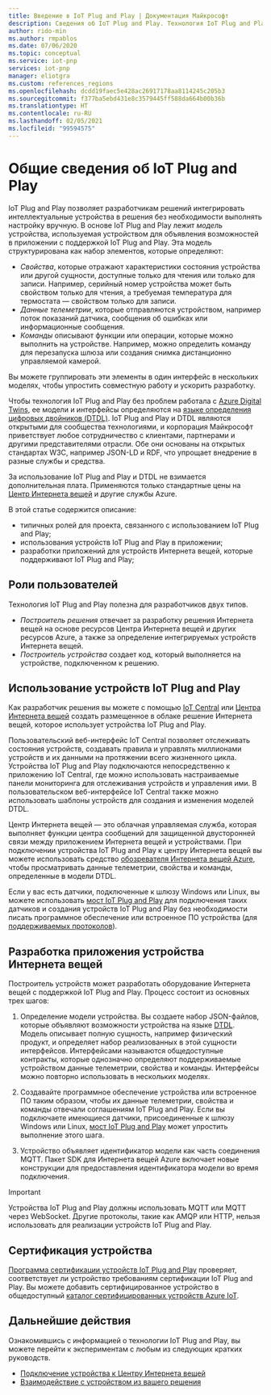 ```yaml
---
title: Введение в IoT Plug and Play | Документация Майкрософт
description: Сведения об IoT Plug and Play. Технология IoT Plug and Play основана на открытом языке моделирования, который позволяет интеллектуальным устройствам Интернета вещей объявлять свои возможности. Устройства Интернета вещей представляют это объявление, называемое моделью устройства, при подключении к облачным решениям. Это позволяет облачным решениям автоматически понимать возможности устройства и организовывать взаимодействие с ним даже без дополнительного кода.
author: rido-min
ms.author: rmpablos
ms.date: 07/06/2020
ms.topic: conceptual
ms.service: iot-pnp
services: iot-pnp
manager: eliotgra
ms.custom: references_regions
ms.openlocfilehash: dcdd19faec5e428ac26917178aa8114245c205b3
ms.sourcegitcommit: f377ba5ebd431e8c3579445ff588da664b00b36b
ms.translationtype: HT
ms.contentlocale: ru-RU
ms.lasthandoff: 02/05/2021
ms.locfileid: "99594575"
---
```

# <a name="what-is-iot-plug-and-play"></a>Общие сведения об IoT Plug and Play

IoT Plug and Play позволяет разработчикам решений интегрировать интеллектуальные устройства в решения без необходимости выполнять настройку вручную. В основе IoT Plug and Play лежит _модель_ устройства, используемая устройством для объявления возможностей в приложении с поддержкой IoT Plug and Play. Эта модель структурирована как набор элементов, которые определяют:

- _Свойства_, которые отражают характеристики состояния устройства или другой сущности, доступные только для чтения или только для записи. Например, серийный номер устройства может быть свойством только для чтения, а требуемая температура для термостата — свойством только для записи.
- _Данные телеметрии_, которые отправляются устройством, например поток показаний датчика, сообщения об ошибках или информационные сообщения.
- _Команды_ описывают функции или операции, которые можно выполнить на устройстве. Например, можно определить команду для перезапуска шлюза или создания снимка дистанционно управляемой камерой.

Вы можете группировать эти элементы в один интерфейс в нескольких моделях, чтобы упростить совместную работу и ускорить разработку.

Чтобы технология IoT Plug and Play без проблем работала с [Azure Digital Twins](../digital-twins/overview.md), ее модели и интерфейсы определяются на [языке определения цифровых двойников (DTDL)](https://github.com/Azure/opendigitaltwins-dtdl). IoT Plug and Play и DTDL являются открытыми для сообщества технологиями, и корпорация Майкрософт приветствует любое сотрудничество с клиентами, партнерами и другими представителями отрасли. Обе они основаны на открытых стандартах W3C, например JSON-LD и RDF, что упрощает внедрение в разные службы и средства.

За использование IoT Plug and Play и DTDL не взимается дополнительная плата. Применяются только стандартные цены на [Центр Интернета вещей](../iot-hub/about-iot-hub.md) и другие службы Azure.

В этой статье содержится описание:

- типичных ролей для проекта, связанного с использованием IoT Plug and Play;
- использования устройств IoT Plug and Play в приложении;
- разработки приложений для устройств Интернета вещей, которые поддерживают IoT Plug and Play;

## <a name="user-roles"></a>Роли пользователей

Технология IoT Plug and Play полезна для разработчиков двух типов.

- _Построитель решения_ отвечает за разработку решения Интернета вещей на основе ресурсов Центра Интернета вещей и других ресурсов Azure, а также за определение интегрируемых устройств Интернета вещей.
- _Построитель устройства_ создает код, который выполняется на устройстве, подключенном к решению.

## <a name="use-iot-plug-and-play-devices"></a>Использование устройств IoT Plug and Play

Как разработчик решения вы можете с помощью [IoT Central](../iot-central/core/overview-iot-central.md) или [Центра Интернета вещей](../iot-hub/about-iot-hub.md) создать размещенное в облаке решение Интернета вещей, которое использует устройства IoT Plug and Play.

Пользовательский веб-интерфейс IoT Central позволяет отслеживать состояния устройств, создавать правила и управлять миллионами устройств и их данными на протяжении всего жизненного цикла. Устройства IoT Plug and Play подключаются непосредственно к приложению IoT Central, где можно использовать настраиваемые панели мониторинга для отслеживания устройств и управления ими. В пользовательском веб-интерфейсе IoT Central также можно использовать шаблоны устройств для создания и изменения моделей DTDL.

Центр Интернета вещей — это облачная управляемая служба, которая выполняет функции центра сообщений для защищенной двусторонней связи между приложением Интернета вещей и устройствами. При подключении устройства IoT Plug and Play к центру Интернета вещей вы можете использовать средство [обозревателя Интернета вещей Azure](./howto-use-iot-explorer.md), чтобы просматривать данные телеметрии, свойства и команды, определенные в модели DTDL.

Если у вас есть датчики, подключенные к шлюзу Windows или Linux, вы можете использовать [мост IoT Plug and Play](./concepts-iot-pnp-bridge.md) для подключения таких датчиков и создания устройств IoT Plug and Play без необходимости писать программное обеспечение или встроенное ПО устройства (для [поддерживаемых протоколов](./concepts-iot-pnp-bridge.md#supported-protocols-and-sensors)).

## <a name="develop-an-iot-device-application"></a>Разработка приложения устройства Интернета вещей

Построитель устройств может разработать оборудование Интернета вещей с поддержкой IoT Plug and Play. Процесс состоит из основных трех шагов:

1. Определение модели устройства. Вы создаете набор JSON-файлов, которые объявляют возможности устройства на языке [DTDL](https://github.com/Azure/opendigitaltwins-dtdl). Модель описывает полную сущность, например физический продукт, и определяет набор реализованных в этой сущности интерфейсов. Интерфейсами называются общедоступные контракты, которые однозначно определяют поддерживаемые устройством данные телеметрии, свойства и команды. Интерфейсы можно повторно использовать в нескольких моделях.

1. Создавайте программное обеспечение устройства или встроенное ПО таким образом, чтобы их данные телеметрии, свойства и команды отвечали соглашениям IoT Plug and Play. Если вы подключаете имеющиеся датчики, присоединенные к шлюзу Windows или Linux, [мост IoT Plug and Play](./concepts-iot-pnp-bridge.md) может упростить выполнение этого шага.

1. Устройство объявляет идентификатор модели как часть соединения MQTT. Пакет SDK для Интернета вещей Azure включает новые конструкции для предоставления идентификатора модели во время подключения.

> [!Important]
> Устройства IoT Plug and Play должны использовать MQTT или MQTT через WebSocket. Другие протоколы, такие как AMQP или HTTP, нельзя использовать для реализации устройств IoT Plug and Play.

## <a name="device-certification"></a>Сертификация устройства

[Программа сертификации устройств IoT Plug and Play](howto-certify-device.md) проверяет, соответствует ли устройство требованиям сертификации IoT Plug and Play. Вы можете добавить сертифицированное устройство в общедоступный [каталог сертифицированных устройств Azure IoT](https://aka.ms/devicecatalog).

## <a name="next-steps"></a>Дальнейшие действия

Ознакомившись с информацией о технологии IoT Plug and Play, вы можете перейти к экспериментам с любым из следующих кратких руководств.

- [Подключение устройства к Центру Интернета вещей](./quickstart-connect-device.md)
- [Взаимодействие с устройством из вашего решения](./quickstart-service.md)
